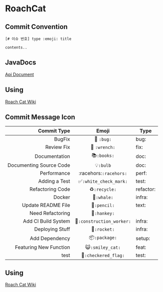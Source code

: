 # RoachCat

## Commit Convention

```
[# 이슈 번호] type :emoji: title

contents..
```

## JavaDocs

[Api Document](https://tmdgusya.github.io/roach-web-server/)

## Using

[Roach Cat Wiki](https://github.com/tmdgusya/roach-web-server/wiki)

## Commit Message Icon

|Commit Type|Emoji|Type|
|---:|:---:|---|
|BugFix|:bug: `:bug:`| bug: |
|Review Fix|:wrench: `:wrench:` | fix: |
|Documentation|:books:`:books:`| doc: |
|Documenting Source Code|:bulb:`:bulb`| doc: |
|Performance|:racehors:`:racehors:`| perf: |
|Adding a Test|:white_check_mark:`:white_check_mark:`| test: |
|Refactoring Code|:recycle:`:recycle:`| refactor: |
|Docker|:whale:`:whale:`| infra: |
|Update README File|:pencil:`:pencil:`| text: |
|Need Refactoring|:hankey:`:hankey:`|
|Add CI Build System|:construction_worker:`:construction_worker:`| infra: |
|Deploying Stuff|:rocket:`:rocket:`| infra: |
|Add Dependency|:package:`:package:`| setup: |
|Featuring New Function|:smiley_cat:`:smiley_cat:`| feat: |
|test |:checkered_flag:`:checkered_flag:`| test: |


## Using

[Roach Cat Wiki](https://github.com/tmdgusya/roach-web-server/wiki)
